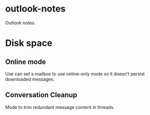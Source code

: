 # outlook-notes
Outlook notes.

# Disk space
## Online mode
Use can set a mailbox to use online-only mode so it doesn't persist downloaded messages.

## Conversation Cleanup
Mode to trim redundant message content in threads.
